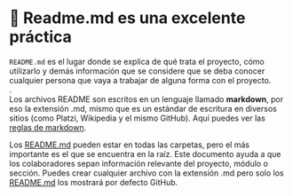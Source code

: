 # 🦊 Readme.md es una excelente práctica

`README.md` es el lugar donde se explica de qué trata el proyecto, cómo utilizarlo y demás información que se considere que se deba conocer cualquier persona que vaya a trabajar de alguna forma con el proyecto.\
.\
Los archivos README son escritos en un lenguaje llamado **markdown**, por eso la extensión .md, mismo que es un estándar de escritura en diversos sitios (como Platzi, Wikipedia y el mismo GitHub). Aquí puedes ver las [reglas de markdown](https://www.markdownguide.org/extended-syntax).

Los [README.md](http://readme.md) pueden estar en todas las carpetas, pero el más importante es el que se encuentra en la raíz. Este documento ayuda a que los colaboradores sepan información relevante del proyecto, módulo o sección. Puedes crear cualquier archivo con la extensión .md pero solo los [README.md](http://readme.md) los mostrará por defecto GitHub.
